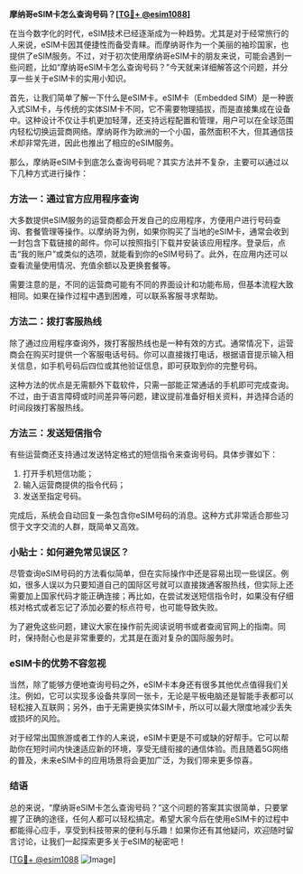 **摩纳哥eSIM卡怎么查询号码？[[TG💪+ @esim1088](https://t.me/s/esim1088)]**

在当今数字化的时代，eSIM技术已经逐渐成为一种趋势。尤其是对于经常旅行的人来说，eSIM卡因其便捷性而备受青睐。而摩纳哥作为一个美丽的袖珍国家，也提供了eSIM服务。不过，对于初次使用摩纳哥eSIM卡的朋友来说，可能会遇到一些问题，比如“摩纳哥eSIM卡怎么查询号码？”今天就来详细解答这个问题，并分享一些关于eSIM卡的实用小知识。

首先，让我们简单了解一下什么是eSIM卡。eSIM卡（Embedded SIM）是一种嵌入式SIM卡，与传统的实体SIM卡不同，它不需要物理插拔，而是直接集成在设备中。这种设计不仅让手机更加轻薄，还支持远程配置和管理，用户可以在全球范围内轻松切换运营商网络。摩纳哥作为欧洲的一个小国，虽然面积不大，但其通信技术却非常先进，因此也推出了相应的eSIM服务。

那么，摩纳哥eSIM卡到底怎么查询号码呢？其实方法并不复杂，主要可以通过以下几种方式进行操作：

### 方法一：通过官方应用程序查询

大多数提供eSIM服务的运营商都会开发自己的应用程序，方便用户进行号码查询、套餐管理等操作。以摩纳哥为例，如果你购买了当地的eSIM卡，通常会收到一封包含下载链接的邮件。你可以按照指引下载并安装该应用程序。登录后，点击“我的账户”或类似的选项，就能看到你的eSIM号码了。此外，在应用内还可以查看流量使用情况、充值余额以及更换套餐等。

需要注意的是，不同的运营商可能有不同的界面设计和功能布局，但基本流程大致相同。如果在操作过程中遇到困难，可以联系客服寻求帮助。

### 方法二：拨打客服热线

除了通过应用程序查询外，拨打客服热线也是一种有效的方式。通常情况下，运营商会在购买时提供一个客服电话号码。你可以直接拨打电话，根据语音提示输入相关信息，如手机号码后四位或其他验证信息，即可获取到你的完整号码。

这种方法的优点是无需额外下载软件，只需一部能正常通话的手机即可完成查询。不过，由于语言障碍或时间差异等问题，建议提前准备好相关资料，并选择合适的时间段拨打客服热线。

### 方法三：发送短信指令

有些运营商还支持通过发送特定格式的短信指令来查询号码。具体步骤如下：
1. 打开手机短信功能；
2. 输入运营商提供的指令代码；
3. 发送至指定号码。

完成后，系统会自动回复一条包含你eSIM号码的消息。这种方式非常适合那些习惯于文字交流的人群，既简单又高效。

### 小贴士：如何避免常见误区？

尽管查询eSIM号码的方法看似简单，但在实际操作中还是容易出现一些误区。例如，很多人误以为只要知道自己的国际区号就可以直接拨通客服热线，但实际上还需要加上国家代码才能正确连接；再比如，在尝试发送短信指令时，如果没有仔细核对格式或者忘记了添加必要的标点符号，也可能导致失败。

为了避免这些问题，建议大家在操作前先阅读说明书或者查阅官网上的指南。同时，保持耐心也是非常重要的，尤其是在面对复杂的国际服务时。

### eSIM卡的优势不容忽视

当然，除了能够方便地查询号码之外，eSIM卡本身还有很多其他优点值得我们关注。例如，它可以实现多设备共享同一张卡，无论是平板电脑还是智能手表都可以轻松接入互联网；另外，由于无需更换实体SIM卡，所以可以最大限度地减少丢失或损坏的风险。

对于经常出国旅游或者工作的人来说，eSIM卡更是不可或缺的好帮手。它可以帮助你在短时间内快速适应新的环境，享受无缝衔接的通信体验。而且随着5G网络的普及，未来eSIM卡的应用场景将会更加广泛，为我们带来更多惊喜。

### 结语

总的来说，“摩纳哥eSIM卡怎么查询号码？”这个问题的答案其实很简单，只要掌握了正确的途径，任何人都可以轻松搞定。希望大家今后在使用eSIM卡的过程中都能得心应手，享受到科技带来的便利与乐趣！如果你还有其他疑问，欢迎随时留言讨论，让我们一起探索更多关于eSIM的秘密吧！

[[TG💪+ @esim1088](https://t.me/s/esim1088) ![Image](https://i.postimg.cc/4NQfJmqS/Snipaste-2025-05-13-00-14-12.png)]